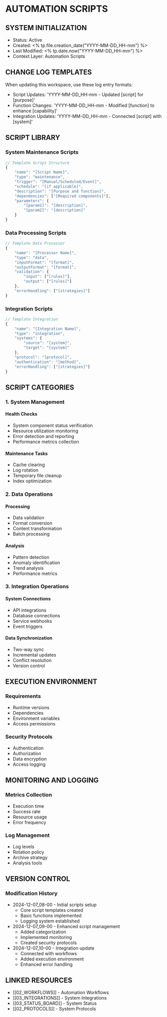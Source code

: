 # AUTOMATION SCRIPTS

## SYSTEM INITIALIZATION
- Status: Active
- Created: <% tp.file.creation_date("YYYY-MM-DD_HH-mm") %>
- Last Modified: <% tp.date.now("YYYY-MM-DD_HH-mm") %>
- Context Layer: Automation Scripts

## CHANGE LOG TEMPLATES
When updating this workspace, use these log entry formats:
- Script Updates: 'YYYY-MM-DD_HH-mm - Updated [script] for [purpose]'
- Function Changes: 'YYYY-MM-DD_HH-mm - Modified [function] to enhance [capability]'
- Integration Updates: 'YYYY-MM-DD_HH-mm - Connected [script] with [system]'

## SCRIPT LIBRARY

### System Maintenance Scripts
```javascript
// Template Script Structure
{
    "name": "[Script Name]",
    "type": "maintenance",
    "trigger": "[Manual/Scheduled/Event]",
    "schedule": "[if applicable]",
    "description": "[Purpose and function]",
    "dependencies": ["[Required components]"],
    "parameters": {
        "[param1]": "[description]",
        "[param2]": "[description]"
    }
}
```

### Data Processing Scripts
```javascript
// Template Data Processor
{
    "name": "[Processor Name]",
    "type": "data",
    "inputFormat": "[format]",
    "outputFormat": "[format]",
    "validation": {
        "input": ["[rules]"],
        "output": ["[rules]"]
    },
    "errorHandling": ["[strategies]"]
}
```

### Integration Scripts
```javascript
// Template Integration
{
    "name": "[Integration Name]",
    "type": "integration",
    "systems": {
        "source": "[system]",
        "target": "[system]"
    },
    "protocol": "[protocol]",
    "authentication": "[method]",
    "errorHandling": ["[strategies]"]
}
```

## SCRIPT CATEGORIES

### 1. System Management
#### Health Checks
- System component status verification
- Resource utilization monitoring
- Error detection and reporting
- Performance metrics collection

#### Maintenance Tasks
- Cache clearing
- Log rotation
- Temporary file cleanup
- Index optimization

### 2. Data Operations
#### Processing
- Data validation
- Format conversion
- Content transformation
- Batch processing

#### Analysis
- Pattern detection
- Anomaly identification
- Trend analysis
- Performance metrics

### 3. Integration Operations
#### System Connections
- API integrations
- Database connections
- Service webhooks
- Event triggers

#### Data Synchronization
- Two-way sync
- Incremental updates
- Conflict resolution
- Version control

## EXECUTION ENVIRONMENT
### Requirements
- Runtime versions
- Dependencies
- Environment variables
- Access permissions

### Security Protocols
- Authentication
- Authorization
- Data encryption
- Access logging

## MONITORING AND LOGGING
### Metrics Collection
- Execution time
- Success rate
- Resource usage
- Error frequency

### Log Management
- Log levels
- Rotation policy
- Archive strategy
- Analysis tools

## VERSION CONTROL
### Modification History
- 2024-12-07_08-00 - Initial scripts setup
  - Core script templates created
  - Basic functions implemented
  - Logging system established
- 2024-12-07_09-00 - Enhanced script management
  - Added categorization
  - Implemented monitoring
  - Created security protocols
- 2024-12-07_10-00 - Integration update
  - Connected with workflows
  - Added execution environment
  - Enhanced error handling

## LINKED RESOURCES
- [[02_WORKFLOWS]] - Automation Workflows
- [[03_INTEGRATIONS]] - System Integrations
- [[03_STATUS_BOARD]] - System Status
- [[02_PROTOCOLS]] - System Protocols